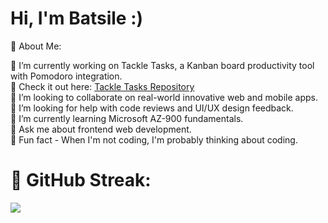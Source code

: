 # Hi, I'm Batsile :)

💫 About Me:

🌸 I’m currently working on Tackle Tasks, a Kanban board productivity tool with Pomodoro integration. <br>
🌸 Check it out here: [Tackle Tasks Repository](https://github.com/BatsileRiba/tackle-tasks.git)<br>🌸 I’m looking to collaborate on real-world innovative web and mobile apps.<br>🌸 I’m looking for help with code reviews and UI/UX design feedback.<br>🌸 I’m currently learning Microsoft AZ-900 fundamentals.<br>🌸 Ask me about frontend web development.<br>🌸 Fun fact - When I'm not coding, I'm probably thinking about coding.

# 🌸 GitHub Streak:
![](https://nirzak-streak-stats.vercel.app/?user=BatsileRiba&theme=date_night&hide_border=false)<br/>



